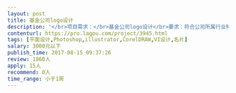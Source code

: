 ```yaml
---                
layout: post       
title: 基金公司logo设计           
description: '</br>项目需求：</br>基金公司logo设计</br>要求：符合公司所属行业特点，体现业务特性。</br>价格：￥1000</br>'     
contenturl: https://pro.lagou.com/project/3945.html      
tags: [平面设计,Photoshop,illustrator,CorelDRAW,VI设计,名片]            
salary: 3000元以下          
publish_time: 2017-08-15 09:37:26         
review: 1860人                   
apply: 15人                   
recommend: 0人                   
time_range: 小于1周              
---                 
```

